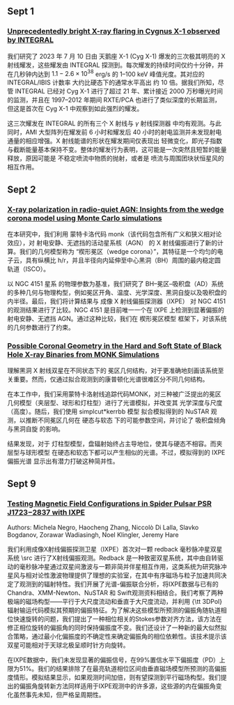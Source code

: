 
## Sept 1
### [Unprecedentedly bright X-ray flaring in Cygnus X-1 observed by INTEGRAL](https://arxiv.org/pdf/2508.20874v1)
我们研究了 2023 年 7 月 10 日由 天鹅座 X-1 (Cyg X-1) 爆发的三次极其明亮的 X 射线耀发，这些耀发由 INTEGRAL 探测到。每次耀发的持续时间仅约十分钟，并在几秒钟内达到 $1.1-2.6\times10^{38}$ erg/s 的 1–100 keV 峰值光度。其对应的 INTEGRAL/IBIS 计数率 大约比硬态下的通常水平高出 约 10 倍。据我们所知，尽管 INTEGRAL 已经对 Cyg X-1 进行了超过 21 年、累计接近 2000 万秒曝光时间 的监测，并且在 1997–2012 年期间 RXTE/PCA 也进行了类似深度的长期监测，但这是首次在 Cyg X-1 中观察到如此强烈的耀发。

这三次耀发在 INTEGRAL 的所有三个 X 射线与 $\gamma$ 射线探测器 中均有观测。与此同时，AMI 大型阵列在耀发前 6 小时和耀发后 40 小时的射电监测并未发现射电通量的相应增强。X 射线能谱的形状在耀发期间仅表现出 轻微变化，即光子指数与截断能量基本保持不变。整体的耀发行为表明，这可能是一次突然且短暂的能量释放，原因可能是 不稳定喷流中物质的抛射，或者是 喷流与周围团块状恒星风的相互作用。

## Sept 2
### [X-ray polarization in radio-quiet AGN: Insights from the wedge corona model using Monte Carlo simulations](https://arxiv.org/pdf/2508.21203v1)

在本研究中，我们利用 蒙特卡洛代码 monk（该代码包含所有广义和狭义相对论效应），对 射电安静、无遮挡的活动星系核（AGN） 的 X 射线偏振进行了新的计算。我们的几何模型称为 “楔形冕区（wedge corona）”，其特征是一个均匀的电子云，具有纵横比 h/r，并且半径向内延伸至中心黑洞（BH）周围的最内稳定圆轨道（ISCO）。

以 NGC 4151 星系 的物理参数为基准，我们研究了 BH–冕区–吸积盘（AD）系统的多种几何与物理构型，例如冕区开角、温度、光学深度、黑洞自旋以及吸积盘的内半径。最后，我们将计算结果与 成像 X 射线偏振探测器（IXPE） 对 NGC 4151 的观测结果进行了比较。NGC 4151 是目前唯一一个在 IXPE 上检测到显著偏振的射电安静、无遮挡 AGN。通过这种比较，我们在 楔形冕区模型 框架下，对该系统的几何参数进行了约束。

### [Possible Coronal Geometry in the Hard and Soft State of Black Hole X-ray Binaries from MONK Simulations](https://arxiv.org/pdf/2508.21511v1)

理解黑洞 X 射线双星在不同状态下的 冕区几何结构，对于更准确地刻画该系统至关重要。然而，仅通过拟合观测到的康普顿化光谱很难区分不同几何结构。

在本工作中，我们采用蒙特卡洛射线追踪代码MONK，对三种被广泛提出的冕区几何模型（夹层型、球形和灯柱型）进行了光谱模拟，并改变其 光学深度与尺度（高度）。随后，我们使用 simplcut*kerrbb 模型 拟合模拟得到的 NuSTAR 观测，以推断不同冕区几何在 硬态与软态 下的可能参数空间，并讨论了 吸积盘倾角与黑洞自旋 的影响。

结果发现，对于 灯柱型模型，盘辐射始终占主导地位，使其与硬态不相容。而夹层型与球形模型 在硬态和软态下都可以产生相似的光谱。不过，模拟得到的 IXPE 偏振光谱 显示出有潜力打破这种简并性。


## Sept 9

### [Testing Magnetic Field Configurations in Spider Pulsar PSR J1723−2837 with IXPE](https://arxiv.org/pdf/2509.05240v1)

Authors: Michela Negro, Haocheng Zhang, Niccolò Di Lalla, Slavko Bogdanov, Zorawar Wadiasingh, Noel Klingler, Jeremy Hare

我们利用成像X射线偏振探测卫星（IXPE）首次对一颗 redback 毫秒脉冲星双星系统 \src 进行了X射线偏振观测。Redback 是一种致密双星系统，其中由自转驱动的毫秒脉冲星通过双星间激波与一颗非简并伴星相互作用，这类系统为研究脉冲星风与相对论性激波物理提供了理想的实验室，在其中有序磁场与粒子加速共同决定了观测到的辐射特性。我们开展了光谱-偏振联合分析，将IXPE数据与已有的Chandra、XMM-Newton、NuSTAR 和 Swift观测资料相结合。我们考察了两种极端的磁场构型——平行于大尺度流动和垂直于大尺度流动，并利用 {\tt 3DPol} 辐射输运代码模拟其预期的偏振特征。为了解决这些模型所预测的偏振角随轨道相位快速旋转的问题，我们提出了一种相位相关的Stokes参数对齐方法，该方法在修正相位旋转的偏振角的同时保持偏振度不变。我们还设计了一种新的最大似然拟合策略，通过最小化偏振度的不确定性来确定偏振角的相位依赖性。该技术提示该双星可能相对于天球北极呈顺时针方向旋转。

在IXPE数据中，我们未发现显著的偏振信号，在99%置信水平下偏振度（PD）上限为51%。我们的结果排除了在最亮轨道相位区间由垂直磁场模型所预测的高偏振度情形。模拟结果显示，如果观测时间加倍，则有望探测到平行磁场构型。我们提出的偏振角旋转新方法同样适用于IXPE观测中的许多源，这些源的内在偏振角变化虽然事先未知，但严格呈周期性。
